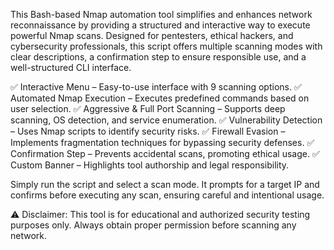This Bash-based Nmap automation tool simplifies and enhances network reconnaissance by providing a structured and interactive way to execute powerful Nmap scans. Designed for pentesters, ethical hackers, and cybersecurity professionals, this script offers multiple scanning modes with clear descriptions, a confirmation step to ensure responsible use, and a well-structured CLI interface.

✅ Interactive Menu – Easy-to-use interface with 9 scanning options.
✅ Automated Nmap Execution – Executes predefined commands based on user selection.
✅ Aggressive & Full Port Scanning – Supports deep scanning, OS detection, and service enumeration.
✅ Vulnerability Detection – Uses Nmap scripts to identify security risks.
✅ Firewall Evasion – Implements fragmentation techniques for bypassing security defenses.
✅ Confirmation Step – Prevents accidental scans, promoting ethical usage.
✅ Custom Banner – Highlights tool authorship and legal responsibility.


Simply run the script and select a scan mode. It prompts for a target IP and confirms before executing any scan, ensuring careful and intentional usage.

⚠️ Disclaimer: This tool is for educational and authorized security testing purposes only. Always obtain proper permission before scanning any network.
